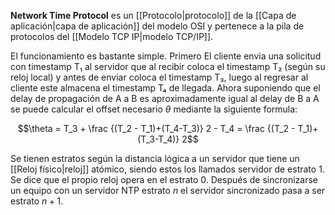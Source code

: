 **Network Time Protocol** es un [[Protocolo|protocolo]] de la [[Capa de aplicación|capa de aplicación]] del modelo OSI y pertenece a la pila de protocolos del [[Modelo TCP IP|modelo TCP/IP]].

El funcionamiento es bastante simple. Primero El cliente envia una solicitud con timestamp T₁ al servidor que al recibir coloca el timestamp T₂ (según su reloj local) y antes de enviar coloca el timestamp T₃, luego al regresar al cliente este almacena el timestamp T₄ de llegada. Ahora suponiendo que el delay de propagación de A a B es aproximadamente igual al delay de B a A se puede calcular el offset necesario $\theta$ mediante la siguiente formula:

$$\theta = T_3 + \frac {(T_2 - T_1)+(T_4-T_3)} 2 - T_4 = \frac {(T_2 - T_1)+(T_3-T_4)} 2$$

Se tienen estratos según la distancia lógica a un servidor que tiene un [[Reloj físico|reloj]] atómico, siendo estos los llamados servidor de estrato 1. Se dice que el propio reloj opera en el estrato 0. Después de sincronizarse un equipo con un servidor NTP estrato $n$ el servidor sincronizado pasa a ser estrato $n+1$.